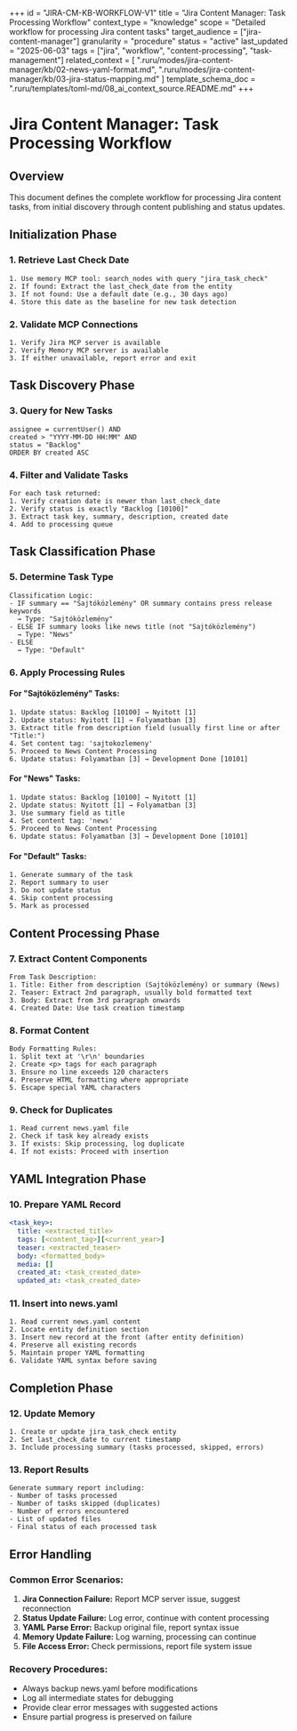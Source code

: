 +++
id = "JIRA-CM-KB-WORKFLOW-V1"
title = "Jira Content Manager: Task Processing Workflow"
context_type = "knowledge"
scope = "Detailed workflow for processing Jira content tasks"
target_audience = ["jira-content-manager"]
granularity = "procedure"
status = "active"
last_updated = "2025-06-03"
tags = ["jira", "workflow", "content-processing", "task-management"]
related_context = [
    ".ruru/modes/jira-content-manager/kb/02-news-yaml-format.md",
    ".ruru/modes/jira-content-manager/kb/03-jira-status-mapping.md"
]
template_schema_doc = ".ruru/templates/toml-md/08_ai_context_source.README.md"
+++

# Jira Content Manager: Task Processing Workflow

## Overview

This document defines the complete workflow for processing Jira content tasks, from initial discovery through content publishing and status updates.

## Initialization Phase

### 1. Retrieve Last Check Date
```
1. Use memory MCP tool: search_nodes with query "jira_task_check"
2. If found: Extract the last_check_date from the entity
3. If not found: Use a default date (e.g., 30 days ago)
4. Store this date as the baseline for new task detection
```

### 2. Validate MCP Connections
```
1. Verify Jira MCP server is available
2. Verify Memory MCP server is available
3. If either unavailable, report error and exit
```

## Task Discovery Phase

### 3. Query for New Tasks
```JQL Query Format:
assignee = currentUser() AND 
created > "YYYY-MM-DD HH:MM" AND 
status = "Backlog"
ORDER BY created ASC
```

### 4. Filter and Validate Tasks
```
For each task returned:
1. Verify creation date is newer than last_check_date
2. Verify status is exactly "Backlog [10100]"
3. Extract task key, summary, description, created date
4. Add to processing queue
```

## Task Classification Phase

### 5. Determine Task Type
```
Classification Logic:
- IF summary == "Sajtóközlemény" OR summary contains press release keywords
  → Type: "Sajtóközlemény" 
- ELSE IF summary looks like news title (not "Sajtóközlemény")
  → Type: "News"
- ELSE
  → Type: "Default"
```

### 6. Apply Processing Rules

#### For "Sajtóközlemény" Tasks:
```
1. Update status: Backlog [10100] → Nyitott [1]
2. Update status: Nyitott [1] → Folyamatban [3]
3. Extract title from description field (usually first line or after "Title:")
4. Set content tag: 'sajtokozlemeny'
5. Proceed to News Content Processing
6. Update status: Folyamatban [3] → Development Done [10101]
```

#### For "News" Tasks:
```
1. Update status: Backlog [10100] → Nyitott [1]
2. Update status: Nyitott [1] → Folyamatban [3]
3. Use summary field as title
4. Set content tag: 'news'
5. Proceed to News Content Processing
6. Update status: Folyamatban [3] → Development Done [10101]
```

#### For "Default" Tasks:
```
1. Generate summary of the task
2. Report summary to user
3. Do not update status
4. Skip content processing
5. Mark as processed
```

## Content Processing Phase

### 7. Extract Content Components
```
From Task Description:
1. Title: Either from description (Sajtóközlemény) or summary (News)
2. Teaser: Extract 2nd paragraph, usually bold formatted text
3. Body: Extract from 3rd paragraph onwards
4. Created Date: Use task creation timestamp
```

### 8. Format Content
```
Body Formatting Rules:
1. Split text at '\r\n' boundaries
2. Create <p> tags for each paragraph
3. Ensure no line exceeds 120 characters
4. Preserve HTML formatting where appropriate
5. Escape special YAML characters
```

### 9. Check for Duplicates
```
1. Read current news.yaml file
2. Check if task key already exists
3. If exists: Skip processing, log duplicate
4. If not exists: Proceed with insertion
```

## YAML Integration Phase

### 10. Prepare YAML Record
```yaml
<task_key>:
  title: <extracted_title>
  tags: [<content_tag>][<current_year>]
  teaser: <extracted_teaser>
  body: <formatted_body>
  media: []
  created_at: <task_created_date>
  updated_at: <task_created_date>
```

### 11. Insert into news.yaml
```
1. Read current news.yaml content
2. Locate entity definition section
3. Insert new record at the front (after entity definition)
4. Preserve all existing records
5. Maintain proper YAML formatting
6. Validate YAML syntax before saving
```

## Completion Phase

### 12. Update Memory
```
1. Create or update jira_task_check entity
2. Set last_check_date to current timestamp
3. Include processing summary (tasks processed, skipped, errors)
```

### 13. Report Results
```
Generate summary report including:
- Number of tasks processed
- Number of tasks skipped (duplicates)
- Number of errors encountered
- List of updated files
- Final status of each processed task
```

## Error Handling

### Common Error Scenarios:
1. **Jira Connection Failure:** Report MCP server issue, suggest reconnection
2. **Status Update Failure:** Log error, continue with content processing
3. **YAML Parse Error:** Backup original file, report syntax issue
4. **Memory Update Failure:** Log warning, processing can continue
5. **File Access Error:** Check permissions, report file system issue

### Recovery Procedures:
- Always backup news.yaml before modifications
- Log all intermediate states for debugging
- Provide clear error messages with suggested actions
- Ensure partial progress is preserved on failure